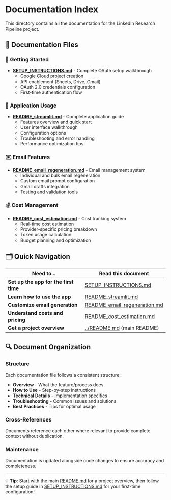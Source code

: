 # Documentation Index

This directory contains all the documentation for the LinkedIn Research Pipeline project.

## 📑 Documentation Files

### 🚀 Getting Started
- **[SETUP_INSTRUCTIONS.md](SETUP_INSTRUCTIONS.md)** - Complete OAuth setup walkthrough
  - Google Cloud project creation
  - API enablement (Sheets, Drive, Gmail)
  - OAuth 2.0 credentials configuration
  - First-time authentication flow

### 📱 Application Usage
- **[README_streamlit.md](README_streamlit.md)** - Complete application guide
  - Features overview and quick start
  - User interface walkthrough
  - Configuration options
  - Troubleshooting and error handling
  - Performance optimization tips

### ✉️ Email Features
- **[README_email_regeneration.md](README_email_regeneration.md)** - Email management system
  - Individual and bulk email regeneration
  - Custom email prompt configuration
  - Gmail drafts integration
  - Testing and validation tools

### 💰 Cost Management
- **[README_cost_estimation.md](README_cost_estimation.md)** - Cost tracking system
  - Real-time cost estimation
  - Provider-specific pricing breakdown
  - Token usage calculation
  - Budget planning and optimization

## 🗂️ Quick Navigation

| Need to... | Read this document |
|------------|-------------------|
| **Set up the app for the first time** | [SETUP_INSTRUCTIONS.md](SETUP_INSTRUCTIONS.md) |
| **Learn how to use the app** | [README_streamlit.md](README_streamlit.md) |
| **Customize email generation** | [README_email_regeneration.md](README_email_regeneration.md) |
| **Understand costs and pricing** | [README_cost_estimation.md](README_cost_estimation.md) |
| **Get a project overview** | [../README.md](../README.md) (main README) |

## 🔍 Document Organization

### Structure
Each documentation file follows a consistent structure:
- **Overview** - What the feature/process does
- **How to Use** - Step-by-step instructions
- **Technical Details** - Implementation specifics
- **Troubleshooting** - Common issues and solutions
- **Best Practices** - Tips for optimal usage

### Cross-References
Documents reference each other where relevant to provide complete context without duplication.

### Maintenance
Documentation is updated alongside code changes to ensure accuracy and completeness.

---

💡 **Tip**: Start with the main [README.md](../README.md) for a project overview, then follow the setup guide in [SETUP_INSTRUCTIONS.md](SETUP_INSTRUCTIONS.md) for your first-time configuration! 